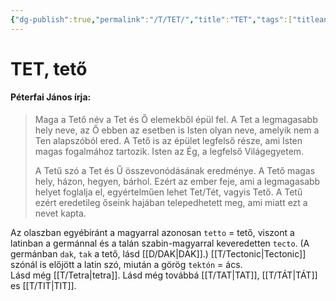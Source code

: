 ```yaml
---
{"dg-publish":true,"permalink":"/T/TET/","title":"TET","tags":["titleandheadingonedontmatch"],"created":"2024-03-04T00:13","updated":"2024-10-26T00:38"}
---
```



# TET, tető

#### Péterfai János írja:

> Maga a Tető név a Tet és Ő elemekből épül fel. A Tet a legmagasabb hely neve, az Ő ebben az esetben is Isten olyan neve, amelyik nem a Ten alapszóból ered. A Tető is az épület legfelső része, ami Isten magas fogalmához tartozik. Isten az Ég, a legfelső Világegyetem.  
>
> A Tetű szó a Tet és Ű összevonódásának eredménye. A Tető magas hely, házon, hegyen, bárhol. Ezért az ember feje, ami a legmagasabb helyet foglalja el, egyértelműen lehet Tet/Tét, vagyis Tető. A Tetű ezért eredetileg őseink hajában telepedhetett meg, ami miatt ezt a nevet kapta.  

Az olaszban egyébiránt a magyarral azonosan `tetto` = tető, viszont a latinban a germánnal és a talán szabin-magyarral keveredetten `tecto`. (A germánban `dak`, `tak` a tető, lásd [[D/DAK\|DAK]].) [[T/Tectonic\|Tectonic]] szónál is előjött a latin szó, miután a görög `tektón` = ács.  
Lásd még [[T/Tetra\|tetra]]. Lásd még továbbá [[T/TAT\|TAT]], [[T/TÁT\|TÁT]] es [[T/TIT\|TIT]].  

